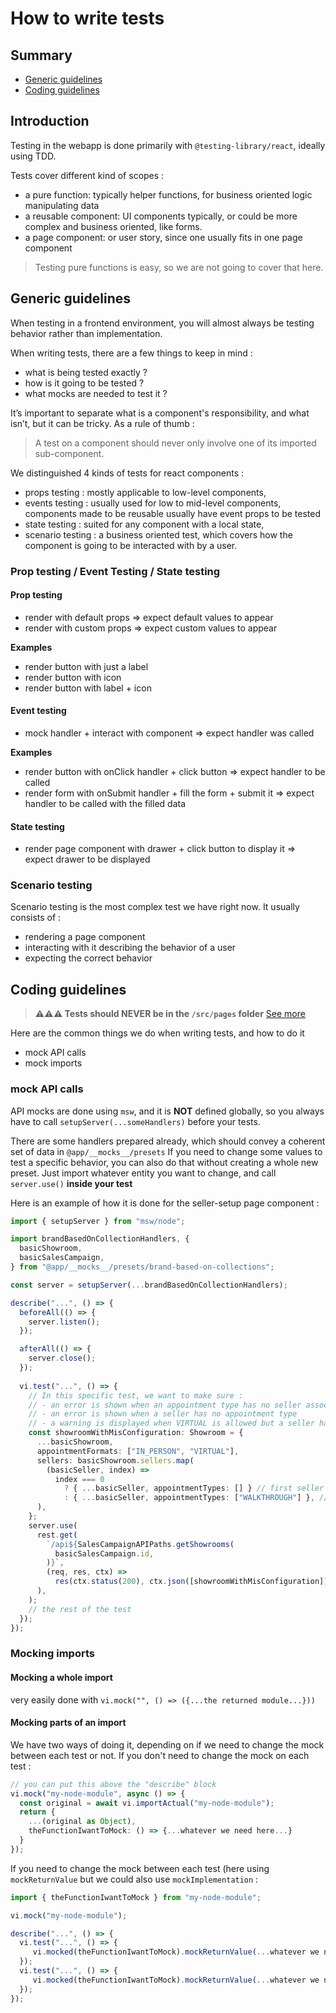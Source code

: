 # How to write tests

## Summary
- [Generic guidelines](https://github.com/MRcalendar/how-do-we-work/edit/main/webapp/testing.md#generic-guidelines)
- [Coding guidelines](https://github.com/MRcalendar/how-do-we-work/edit/main/webapp/testing.md#coding-guidelines)


## Introduction
Testing in the webapp is done primarily with `@testing-library/react`, ideally using TDD.

Tests cover different kind of scopes :
- a pure function: typically helper functions, for business oriented logic manipulating data
- a reusable component: UI components typically, or could be more complex and business oriented, like forms.
- a page component: or user story, since one usually fits in one page component

> Testing pure functions is easy, so we are not going to cover that here.

## Generic guidelines

When testing in a frontend environment, you will almost always be testing behavior rather than implementation.

When writing tests, there are a few things to keep in mind :
- what is being tested exactly ?
- how is it going to be tested ?
- what mocks are needed to test it ?

It’s important to separate what is a component's responsibility, and what isn’t, but it can be tricky.
As a rule of thumb :

> A test on a component should never only involve one of its imported sub-component.

We distinguished 4 kinds of tests for react components :
- props testing : mostly applicable to low-level components, 
- events testing : usually used for low to mid-level components, components made to be reusable usually have event props to be tested
- state testing : suited for any component with a local state,
- scenario testing : a business oriented test, which covers how the component is going to be interacted with by a user.

### Prop testing / Event Testing / State testing
#### Prop testing
- render with default props ⇒ expect default values to appear
- render with custom props ⇒ expect custom values to appear

**Examples**
- render button with just a label
- render button with icon
- render button with label + icon

#### Event testing
- mock handler + interact with component => expect handler was called

**Examples**
- render button with onClick handler + click button => expect handler to be called
- render form with onSubmit handler + fill the form + submit it => expect handler to be called with the filled data

#### State testing
- render page component with drawer + click button to display it => expect drawer to be displayed

### Scenario testing

Scenario testing is the most complex test we have right now. It usually consists of :
- rendering a page component
- interacting with it describing the behavior of a user
- expecting the correct behavior

## Coding guidelines

> **⚠️⚠️⚠️ Tests should NEVER be in the `/src/pages` folder** [See more](https://github.com/MRcalendar/how-do-we-work/blob/alan-test-folder/webapp/troubleshooting.md#possible-cause--test-files-are-present-in-the-srcpages-folder)

Here are the common things we do when writing tests, and how to do it
- mock API calls
- mock imports

### mock API calls

API mocks are done using `msw`, and it is **NOT** defined globally, so you always have to call `setupServer(...someHandlers)` before your tests.

There are some handlers prepared already, which should convey a coherent set of data in `@app/__mocks__/presets`
If you need to change some values to test a specific behavior, you can also do that without creating a whole new preset.
Just import whatever entity you want to change, and call `server.use()` **inside your test**

Here is an example of how it is done for the seller-setup page component :
```typescript
import { setupServer } from "msw/node";

import brandBasedOnCollectionHandlers, {
  basicShowroom,
  basicSalesCampaign,
} from "@app/__mocks__/presets/brand-based-on-collections";

const server = setupServer(...brandBasedOnCollectionHandlers);

describe("...", () => {
  beforeAll(() => {
    server.listen();
  });

  afterAll(() => {
    server.close();
  });
  
  vi.test("...", () => {
    // In this specific test, we want to make sure :
    // - an error is shown when an appointment type has no seller associated
    // - an error is shown when a seller has no appointment type
    // - a warning is displayed when VIRTUAL is allowed but a seller has no virtual tool setup
    const showroomWithMisConfiguration: Showroom = {
      ...basicShowroom,
      appointmentFormats: ["IN_PERSON", "VIRTUAL"],
      sellers: basicShowroom.sellers.map(
        (basicSeller, index) =>
          index === 0
            ? { ...basicSeller, appointmentTypes: [] } // first seller has no appointment type
            : { ...basicSeller, appointmentTypes: ["WALKTHROUGH"] }, // other sellers only cover the walkthrough
      ),
    };
    server.use(
      rest.get(
        `/api${SalesCampaignAPIPaths.getShowrooms(
          basicSalesCampaign.id,
        )}`,
        (req, res, ctx) =>
          res(ctx.status(200), ctx.json([showroomWithMisConfiguration])),
      ),
    );
    // the rest of the test
  });
});
```

### Mocking imports
#### Mocking a whole import
very easily done with `vi.mock("", () => ({...the returned module...}))`
#### Mocking parts of an import
We have two ways of doing it, depending on if we need to change the mock between each test or not.
If you don't need to change the mock on each test :

```typescript
// you can put this above the "describe" block
vi.mock("my-node-module", async () => {
  const original = await vi.importActual("my-node-module");
  return {
    ...(original as Object),
    theFunctionIwantToMock: () => {...whatever we need here...}
  }
});
```

If you need to change the mock between each test (here using `mockReturnValue` but we could also use `mockImplementation` :

```typescript
import { theFunctionIwantToMock } from "my-node-module";

vi.mock("my-node-module");

describe("...", () => {
  vi.test("...", () => {
     vi.mocked(theFunctionIwantToMock).mockReturnValue(...whatever we need here...);
  });
  vi.test("...", () => {
     vi.mocked(theFunctionIwantToMock).mockReturnValue(...whatever we need here...);
  });
});
```
